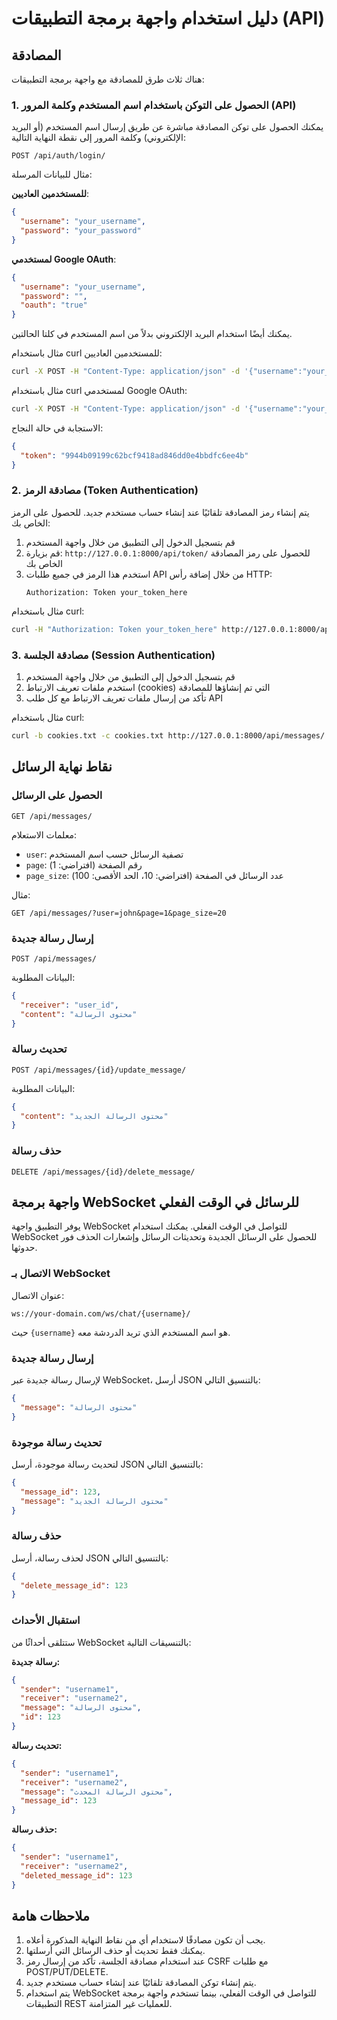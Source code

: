 # دليل استخدام واجهة برمجة التطبيقات (API)

## المصادقة

هناك ثلاث طرق للمصادقة مع واجهة برمجة التطبيقات:

### 1. الحصول على التوكن باستخدام اسم المستخدم وكلمة المرور (API)

يمكنك الحصول على توكن المصادقة مباشرة عن طريق إرسال اسم المستخدم (أو البريد الإلكتروني) وكلمة المرور إلى نقطة النهاية التالية:

```
POST /api/auth/login/
```

مثال للبيانات المرسلة:

**للمستخدمين العاديين**:
```json
{
  "username": "your_username",
  "password": "your_password"
}
```

**لمستخدمي Google OAuth**:
```json
{
  "username": "your_username",
  "password": "",
  "oauth": "true"
}
```

يمكنك أيضًا استخدام البريد الإلكتروني بدلاً من اسم المستخدم في كلتا الحالتين.

مثال باستخدام curl للمستخدمين العاديين:
```bash
curl -X POST -H "Content-Type: application/json" -d '{"username":"your_username","password":"your_password"}' http://127.0.0.1:8000/api/auth/login/
```

مثال باستخدام curl لمستخدمي Google OAuth:
```bash
curl -X POST -H "Content-Type: application/json" -d '{"username":"your_username","password":"","oauth":"true"}' http://127.0.0.1:8000/api/auth/login/
```

الاستجابة في حالة النجاح:
```json
{
  "token": "9944b09199c62bcf9418ad846dd0e4bbdfc6ee4b"
}
```

### 2. مصادقة الرمز (Token Authentication)

يتم إنشاء رمز المصادقة تلقائيًا عند إنشاء حساب مستخدم جديد. للحصول على الرمز الخاص بك:

1. قم بتسجيل الدخول إلى التطبيق من خلال واجهة المستخدم
2. قم بزيارة: `http://127.0.0.1:8000/api/token/` للحصول على رمز المصادقة الخاص بك
3. استخدم هذا الرمز في جميع طلبات API من خلال إضافة رأس HTTP:
   ```
   Authorization: Token your_token_here
   ```

مثال باستخدام curl:
```bash
curl -H "Authorization: Token your_token_here" http://127.0.0.1:8000/api/messages/
```

### 3. مصادقة الجلسة (Session Authentication)

1. قم بتسجيل الدخول إلى التطبيق من خلال واجهة المستخدم
2. استخدم ملفات تعريف الارتباط (cookies) التي تم إنشاؤها للمصادقة
3. تأكد من إرسال ملفات تعريف الارتباط مع كل طلب API

مثال باستخدام curl:
```bash
curl -b cookies.txt -c cookies.txt http://127.0.0.1:8000/api/messages/
```

## نقاط نهاية الرسائل

### الحصول على الرسائل

```
GET /api/messages/
```

معلمات الاستعلام:
- `user`: تصفية الرسائل حسب اسم المستخدم
- `page`: رقم الصفحة (افتراضي: 1)
- `page_size`: عدد الرسائل في الصفحة (افتراضي: 10، الحد الأقصى: 100)

مثال:
```
GET /api/messages/?user=john&page=1&page_size=20
```

### إرسال رسالة جديدة

```
POST /api/messages/
```

البيانات المطلوبة:
```json
{
  "receiver": "user_id",
  "content": "محتوى الرسالة"
}
```

### تحديث رسالة

```
POST /api/messages/{id}/update_message/
```

البيانات المطلوبة:
```json
{
  "content": "محتوى الرسالة الجديد"
}
```

### حذف رسالة

```
DELETE /api/messages/{id}/delete_message/
```

## واجهة برمجة WebSocket للرسائل في الوقت الفعلي

يوفر التطبيق واجهة WebSocket للتواصل في الوقت الفعلي. يمكنك استخدام WebSocket للحصول على الرسائل الجديدة وتحديثات الرسائل وإشعارات الحذف فور حدوثها.

### الاتصال بـ WebSocket

عنوان الاتصال:
```
ws://your-domain.com/ws/chat/{username}/
```
حيث `{username}` هو اسم المستخدم الذي تريد الدردشة معه.

### إرسال رسالة جديدة

لإرسال رسالة جديدة عبر WebSocket، أرسل JSON بالتنسيق التالي:

```json
{
  "message": "محتوى الرسالة"
}
```

### تحديث رسالة موجودة

لتحديث رسالة موجودة، أرسل JSON بالتنسيق التالي:

```json
{
  "message_id": 123,
  "message": "محتوى الرسالة الجديد"
}
```

### حذف رسالة

لحذف رسالة، أرسل JSON بالتنسيق التالي:

```json
{
  "delete_message_id": 123
}
```

### استقبال الأحداث

ستتلقى أحداثًا من WebSocket بالتنسيقات التالية:

**رسالة جديدة:**
```json
{
  "sender": "username1",
  "receiver": "username2",
  "message": "محتوى الرسالة",
  "id": 123
}
```

**تحديث رسالة:**
```json
{
  "sender": "username1",
  "receiver": "username2",
  "message": "محتوى الرسالة المحدث",
  "message_id": 123
}
```

**حذف رسالة:**
```json
{
  "sender": "username1",
  "receiver": "username2",
  "deleted_message_id": 123
}
```

## ملاحظات هامة

1. يجب أن تكون مصادقًا لاستخدام أي من نقاط النهاية المذكورة أعلاه.
2. يمكنك فقط تحديث أو حذف الرسائل التي أرسلتها.
3. عند استخدام مصادقة الجلسة، تأكد من إرسال رمز CSRF مع طلبات POST/PUT/DELETE.
4. يتم إنشاء توكن المصادقة تلقائيًا عند إنشاء حساب مستخدم جديد.
5. يتم استخدام WebSocket للتواصل في الوقت الفعلي، بينما تستخدم واجهة برمجة التطبيقات REST للعمليات غير المتزامنة.
